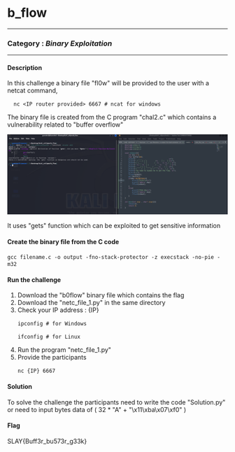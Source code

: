 # b_flow
---
### Category : <i>Binary Exploitation</i>
---
#### Description
In this challenge a binary file "fl0w" will be provided to the user with a netcat command,
```(bash)
  nc <IP router provided> 6667 # ncat for windows
   ```
The binary file is created from the C program "chal2.c" which contains a vulnerability related to "buffer overflow"<p>
![error](./images/error.png)
</p>
It uses "gets" function which can be exploited to get sensitive information

#### Create the binary file from the C code
```(bash)
gcc filename.c -o output -fno-stack-protector -z execstack -no-pie -m32
```

#### Run the challenge
1. Download the "b0flow" binary file which contains the flag
2. Download the "netc_file_1.py" in the same directory
3. Check your IP address : {IP}
   ```(bash)
   ipconfig # for Windows
   ```
   ```(bash)
   ifconfig # for Linux
   ```
4. Run the program "netc_file_1.py"
5. Provide the participants
   ```(bash)
   nc {IP} 6667
   ```

#### Solution
To solve the challenge the participants need to write the code "Solution.py" or need to input bytes data of ( 32 * "A" + "\x11\xba\x07\xf0" ) 
#### Flag
SLAY{Buff3r_bu573r_g33k}
